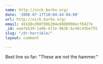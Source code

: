 ```yaml
---
name: http://nick.borko.org/
date: '2008-07-17T10:04:44-04:00'
url: http://nick.borko.org/
email: d41d8cd98f00b204e9800998ecf8427e
_id: eae7e529-1a9b-471e-963b-bc46c43be755
slug: "/dr-horrible/"
layout: comment

---
```


Best line so far: "These are not the hammer."
